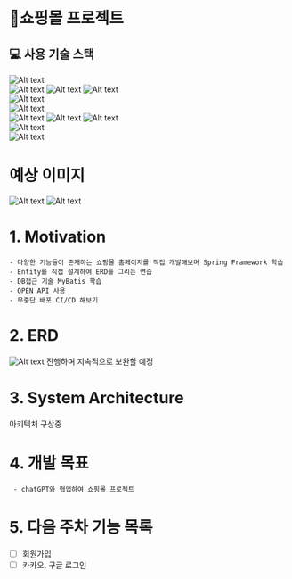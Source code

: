 🎁쇼핑몰 프로젝트
===============

## 💻 사용 기술 스택
![Alt text](https://img.shields.io/badge/java-007396?style=for-the-badge&logo=java&logoColor=white)   
![Alt text](https://img.shields.io/badge/spring-6DB33F?style=for-the-badge&logo=spring&logoColor=white)
![Alt text](https://img.shields.io/badge/springboot-6DB33F?style=for-the-badge&logo=springboot&logoColor=white)
![Alt text](https://img.shields.io/badge/mybatis-332928?style=for-the-badge&logo=mybatis&logoColor=white)   
![Alt text](https://img.shields.io/badge/mariadb-003545?style=for-the-badge&logo=mariadb&logoColor=white)   
![Alt text](https://img.shields.io/badge/chatgpt-74aa9c?style=for-the-badge&logo=chatgpt&logoColor=white)   
![Alt text](https://img.shields.io/badge/aws-232F3E?style=for-the-badge&logo=amazonaws&logoColor=white)
![Alt text](https://img.shields.io/badge/awsec2-FF9900?style=for-the-badge&logo=amazonec2&logoColor=black)
![Alt text](https://img.shields.io/badge/awsrds-527FFF?style=for-the-badge&logo=amazonrds&logoColor=black)   
![Alt text](https://img.shields.io/badge/linux-FCC624?style=for-the-badge&logo=linux&logoColor=black)   
![Alt text](https://img.shields.io/badge/intellij-000000?style=for-the-badge&logo=intellijidea&logoColor=white)

# 예상 이미지
![Alt text](https://github.com/junseok-99/Shopping_Project/assets/81612834/708ab45f-c858-488f-9769-1dc27c48d959)
![Alt text](https://github.com/junseok-99/Shopping_Project/assets/81612834/9fb89c98-bdbe-4601-948e-10d50b64667b)
# 1. Motivation
<pre><code>- 다양한 기능들이 존재하는 쇼핑몰 홈페이지를 직접 개발해보며 Spring Framework 학습
- Entity를 직접 설계하여 ERD를 그리는 연습
- DB접근 기술 MyBatis 학습
- OPEN API 사용
- 무중단 배포 CI/CD 해보기
</code></pre>

# 2. ERD
![Alt text](https://github.com/junseok-99/Shopping_Project/assets/81612834/b211291d-da05-4791-b7fd-4b34d0c5bb2e)
진행하며 지속적으로 보완할 예정
# 3. System Architecture
아키텍처 구상중

# 4. 개발 목표
<pre><code> - chatGPT와 협업하여 쇼핑몰 프로젝트 
</code></pre>

# 5. 다음 주차 기능 목록
- [ ] 회원가입
- [ ] 카카오, 구글 로그인